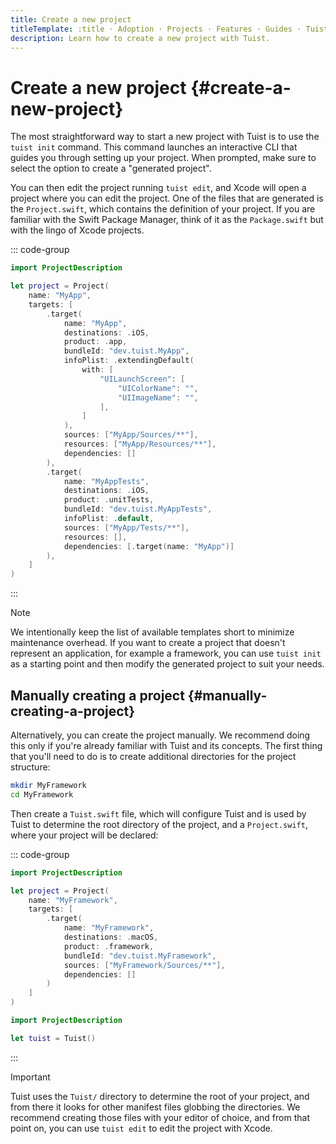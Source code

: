 ```yaml
---
title: Create a new project
titleTemplate: :title · Adoption · Projects · Features · Guides · Tuist
description: Learn how to create a new project with Tuist.
---
```


# Create a new project {#create-a-new-project}

The most straightforward way to start a new project with Tuist is to use the `tuist init` command. This command launches an interactive CLI that guides you through setting up your project. When prompted, make sure to select the option to create a "generated project".

You can then <LocalizedLink href="/guides/features/projects/editing">edit the project</LocalizedLink> running `tuist edit`, and Xcode will open a project where you can edit the project. One of the files that are generated is the `Project.swift`, which contains the definition of your project. If you are familiar with the Swift Package Manager, think of it as the `Package.swift` but with the lingo of Xcode projects.

::: code-group

```swift [Project.swift]
import ProjectDescription

let project = Project(
    name: "MyApp",
    targets: [
        .target(
            name: "MyApp",
            destinations: .iOS,
            product: .app,
            bundleId: "dev.tuist.MyApp",
            infoPlist: .extendingDefault(
                with: [
                    "UILaunchScreen": [
                        "UIColorName": "",
                        "UIImageName": "",
                    ],
                ]
            ),
            sources: ["MyApp/Sources/**"],
            resources: ["MyApp/Resources/**"],
            dependencies: []
        ),
        .target(
            name: "MyAppTests",
            destinations: .iOS,
            product: .unitTests,
            bundleId: "dev.tuist.MyAppTests",
            infoPlist: .default,
            sources: ["MyApp/Tests/**"],
            resources: [],
            dependencies: [.target(name: "MyApp")]
        ),
    ]
)
```

:::

> [!NOTE]
> We intentionally keep the list of available templates short to minimize maintenance overhead. If you want to create a project that doesn't represent an application, for example a framework, you can use `tuist init` as a starting point and then modify the generated project to suit your needs.

## Manually creating a project {#manually-creating-a-project}

Alternatively, you can create the project manually. We recommend doing this only if you're already familiar with Tuist and its concepts. The first thing that you'll need to do is to create additional directories for the project structure:

```bash
mkdir MyFramework
cd MyFramework
```

Then create a `Tuist.swift` file, which will configure Tuist and is used by Tuist to determine the root directory of the project, and a `Project.swift`, where your project will be declared:

::: code-group

```swift [Project.swift]
import ProjectDescription

let project = Project(
    name: "MyFramework",
    targets: [
        .target(
            name: "MyFramework",
            destinations: .macOS,
            product: .framework,
            bundleId: "dev.tuist.MyFramework",
            sources: ["MyFramework/Sources/**"],
            dependencies: []
        )
    ]
)
```

```swift [Tuist.swift]
import ProjectDescription

let tuist = Tuist()
```

:::

> [!IMPORTANT]
> Tuist uses the `Tuist/` directory to determine the root of your project, and from there it looks for other manifest files globbing the directories. We recommend creating those files with your editor of choice, and from that point on, you can use `tuist edit` to edit the project with Xcode.
